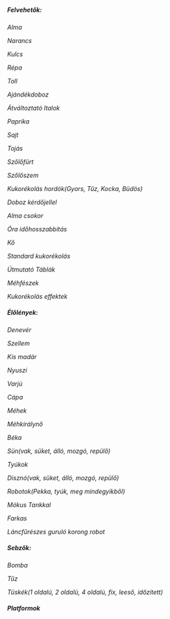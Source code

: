 ##### **Felvehetők:**

*Alma*

*Narancs*

*Kulcs*

*Répa*

*Toll*

*Ajándékdoboz*

*Átváltoztató Italok*

*Paprika*

*Sajt*

*Tojás*

*Szőlőfürt*

*Szőlőszem*

*Kukorékolás hordók(Gyors, Tűz, Kocka, Büdös)*

*Doboz kérdőjellel*

*Alma csokor*

*Óra időhosszabbítás*

*Kő*

*Standard kukorékolás*

*Útmutató Táblák*

*Méhfészek*

*Kukorékolás effektek*



##### **Élőlények:**

*Denevér*

*Szellem*

*Kis madár*

*Nyuszi*

*Varjú*

*Cápa*

*Méhek*

*Méhkirálynő*

*Béka*

*Sün(vak, süket, álló, mozgó, repülő)*

*Tyúkok*

*Disznó(vak, süket, álló, mozgó, repülő)*

*Robotok(Pekka, tyúk, meg mindegyikből)*

*Mókus Tankkal*

*Farkas*

*Láncfűrészes guruló korong robot*



##### **Sebzők:**

*Bomba*

*Tűz*

*Tüskék(1 oldalú, 2 oldalú, 4 oldalú, fix, leeső, időzített)*



##### **Platformok**

